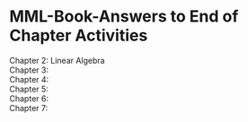 # MML-Book-Answers to End of Chapter Activities

Chapter 2: Linear Algebra <br>
Chapter 3: <br>
Chapter 4: <br>
Chapter 5: <br>
Chapter 6: <br>
Chapter 7: <br>
